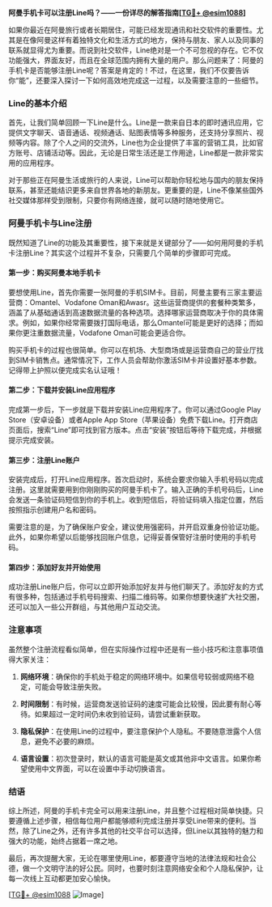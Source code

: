 **阿曼手机卡可以注册Line吗？——一份详尽的解答指南[[TG💪+ @esim1088](https://t.me/s/esim1088)]**

如果你最近在阿曼旅行或者长期居住，可能已经发现通讯和社交软件的重要性。尤其是在像阿曼这样有着独特文化和生活方式的地方，保持与朋友、家人以及同事的联系就显得尤为重要。而说到社交软件，Line绝对是一个不可忽视的存在。它不仅功能强大，界面友好，而且在全球范围内拥有大量的用户。那么问题来了：阿曼的手机卡是否能够注册Line呢？答案是肯定的！不过，在这里，我们不仅要告诉你“能”，还要深入探讨一下如何高效地完成这一过程，以及需要注意的一些细节。

### Line的基本介绍

首先，让我们简单回顾一下Line是什么。Line是一款来自日本的即时通讯应用，它提供文字聊天、语音通话、视频通话、贴图表情等多种服务，还支持分享照片、视频等内容。除了个人之间的交流外，Line也为企业提供了丰富的营销工具，比如官方账号、店铺活动等。因此，无论是日常生活还是工作用途，Line都是一款非常实用的应用程序。

对于那些正在阿曼生活或旅行的人来说，Line可以帮助你轻松地与国内的朋友保持联系，甚至还能结识更多来自世界各地的新朋友。更重要的是，Line不像某些国外社交媒体那样受到限制，只要你有网络连接，就可以随时随地使用它。

### 阿曼手机卡与Line注册

既然知道了Line的功能及其重要性，接下来就是关键部分了——如何用阿曼的手机卡注册Line？其实这个过程并不复杂，只需要几个简单的步骤即可完成。

#### 第一步：购买阿曼本地手机卡

要想使用Line，首先你需要一张阿曼的手机SIM卡。目前，阿曼主要有三家主要运营商：Omantel、Vodafone Oman和Awasr。这些运营商提供的套餐种类繁多，涵盖了从基础通话到高速数据流量的各种选项。选择哪家运营商取决于你的具体需求。例如，如果你经常需要拨打国际电话，那么Omantel可能是更好的选择；而如果你更注重数据流量，Vodafone Oman可能会更适合你。

购买手机卡的过程也很简单。你可以在机场、大型商场或是运营商自己的营业厅找到SIM卡销售点。通常情况下，工作人员会帮助你激活SIM卡并设置好基本参数。记得带上护照以便完成实名认证哦！

#### 第二步：下载并安装Line应用程序

完成第一步后，下一步就是下载并安装Line应用程序了。你可以通过Google Play Store（安卓设备）或者Apple App Store（苹果设备）免费下载Line。打开商店页面后，搜索“Line”即可找到官方版本。点击“安装”按钮后等待下载完成，并根据提示完成安装。

#### 第三步：注册Line账户

安装完成后，打开Line应用程序。首次启动时，系统会要求你输入手机号码以完成注册。这里就需要用到你刚刚购买的阿曼手机卡了。输入正确的手机号码后，Line会发送一条验证码短信到你的手机上。收到短信后，将验证码填入指定位置，然后按照指示创建用户名和密码。

需要注意的是，为了确保账户安全，建议使用强密码，并开启双重身份验证功能。此外，如果你希望以后能够找回账户信息，记得妥善保管好注册时使用的手机号码。

#### 第四步：添加好友并开始使用

成功注册Line账户后，你可以立即开始添加好友并与他们聊天了。添加好友的方式有很多种，包括通过手机号码搜索、扫描二维码等。如果你想要快速扩大社交圈，还可以加入一些公开群组，与其他用户互动交流。

### 注意事项

虽然整个注册流程看似简单，但在实际操作过程中还是有一些小技巧和注意事项值得大家关注：

1. **网络环境**：确保你的手机处于稳定的网络环境中。如果信号较弱或网络不稳定，可能会导致注册失败。
   
2. **时间限制**：有时候，运营商发送验证码的速度可能会比较慢，因此要有耐心等待。如果超过一定时间仍未收到验证码，请尝试重新获取。
   
3. **隐私保护**：在使用Line的过程中，要注意保护个人隐私。不要随意泄露个人信息，避免不必要的麻烦。

4. **语言设置**：初次登录时，默认的语言可能是英文或其他非中文语言。如果你希望使用中文界面，可以在设置中手动切换语言。

### 结语

综上所述，阿曼的手机卡完全可以用来注册Line，并且整个过程相对简单快捷。只要遵循上述步骤，相信每位用户都能够顺利完成注册并享受Line带来的便利。当然，除了Line之外，还有许多其他的社交平台可以选择，但Line以其独特的魅力和强大的功能，始终占据着一席之地。

最后，再次提醒大家，无论在哪里使用Line，都要遵守当地的法律法规和社会公德，做一个文明守法的好公民。同时，也要时刻注意网络安全和个人隐私保护，让每一次线上互动都更加安心愉快。

[[TG💪+ @esim1088](https://t.me/s/esim1088) ![Image](https://i.postimg.cc/4NQfJmqS/Snipaste-2025-05-13-00-14-12.png)]